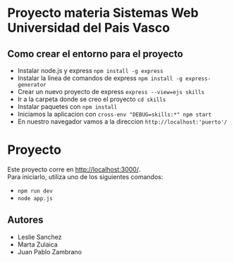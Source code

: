 # Proyecto materia Sistemas Web Universidad del Pais Vasco


## Como crear el entorno para el proyecto
- Instalar node.js y express `npm install -g express`
- Instalar la linea de comandos de express `npm install -g express-generator`
- Crear un nuevo proyecto de express `express --view=ejs skills`
- Ir a la carpeta donde se creo el proyecto `cd skills`
- Instalar paquetes con `npm install`
- Iniciamos la aplicacion con `cross-env "DEBUG=skills:*" npm start`
- En nuestro navegador vamos a la direccion `http://localhost:'puerto'/`

# Proyecto 

Este proyecto corre en [http://localhost:3000/](http://localhost:3000/).  
Para iniciarlo, utiliza uno de los siguientes comandos:

- `npm run dev`
- `node app.js`

## Autores

- Leslie Sanchez  
- Marta Zulaica  
- Juan Pablo Zambrano  
